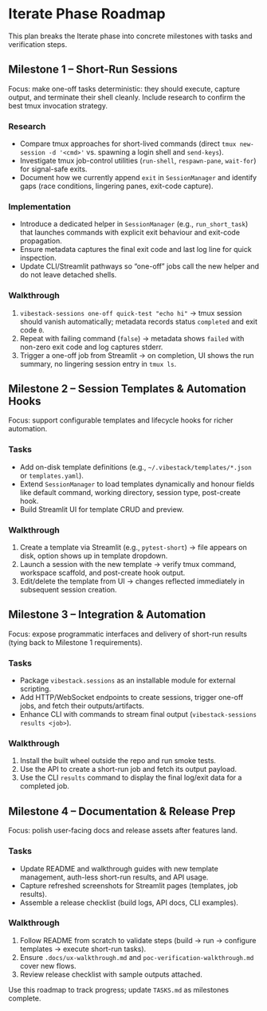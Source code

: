 # Iterate Phase Roadmap

This plan breaks the Iterate phase into concrete milestones with tasks and verification steps.

## Milestone 1 – Short-Run Sessions
Focus: make one-off tasks deterministic: they should execute, capture output, and terminate their shell cleanly. Include research to confirm the best tmux invocation strategy.

### Research
- Compare tmux approaches for short-lived commands (direct `tmux new-session -d '<cmd>'` vs. spawning a login shell and `send-keys`).
- Investigate tmux job-control utilities (`run-shell`, `respawn-pane`, `wait-for`) for signal-safe exits.
- Document how we currently append `exit` in `SessionManager` and identify gaps (race conditions, lingering panes, exit-code capture).

### Implementation
- Introduce a dedicated helper in `SessionManager` (e.g., `run_short_task`) that launches commands with explicit exit behaviour and exit-code propagation.
- Ensure metadata captures the final exit code and last log line for quick inspection.
- Update CLI/Streamlit pathways so “one-off” jobs call the new helper and do not leave detached shells.

### Walkthrough
1. `vibestack-sessions one-off quick-test "echo hi"` → tmux session should vanish automatically; metadata records status `completed` and exit code `0`.
2. Repeat with failing command (`false`) → metadata shows `failed` with non-zero exit code and log captures stderr.
3. Trigger a one-off job from Streamlit → on completion, UI shows the run summary, no lingering session entry in `tmux ls`.

## Milestone 2 – Session Templates & Automation Hooks
Focus: support configurable templates and lifecycle hooks for richer automation.

### Tasks
- Add on-disk template definitions (e.g., `~/.vibestack/templates/*.json` or `templates.yaml`).
- Extend `SessionManager` to load templates dynamically and honour fields like default command, working directory, session type, post-create hook.
- Build Streamlit UI for template CRUD and preview.

### Walkthrough
1. Create a template via Streamlit (e.g., `pytest-short`) → file appears on disk, option shows up in template dropdown.
2. Launch a session with the new template → verify tmux command, workspace scaffold, and post-create hook output.
3. Edit/delete the template from UI → changes reflected immediately in subsequent session creation.

## Milestone 3 – Integration & Automation
Focus: expose programmatic interfaces and delivery of short-run results (tying back to Milestone 1 requirements).

### Tasks
- Package `vibestack.sessions` as an installable module for external scripting.
- Add HTTP/WebSocket endpoints to create sessions, trigger one-off jobs, and fetch their outputs/artifacts.
- Enhance CLI with commands to stream final output (`vibestack-sessions results <job>`).

### Walkthrough
1. Install the built wheel outside the repo and run smoke tests.
2. Use the API to create a short-run job and fetch its output payload.
3. Use the CLI `results` command to display the final log/exit data for a completed job.

## Milestone 4 – Documentation & Release Prep
Focus: polish user-facing docs and release assets after features land.

### Tasks
- Update README and walkthrough guides with new template management, auth-less short-run results, and API usage.
- Capture refreshed screenshots for Streamlit pages (templates, job results).
- Assemble a release checklist (build logs, API docs, CLI examples).

### Walkthrough
1. Follow README from scratch to validate steps (build → run → configure templates → execute short-run tasks).
2. Ensure `.docs/ux-walkthrough.md` and `poc-verification-walkthrough.md` cover new flows.
3. Review release checklist with sample outputs attached.

Use this roadmap to track progress; update `TASKS.md` as milestones complete.
